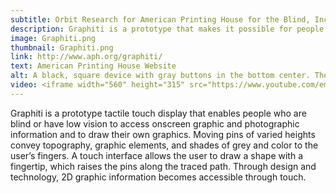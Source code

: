 ```yaml
---
subtitle: Orbit Research for American Printing House for the Blind, Inc.
description: Graphiti is a prototype that makes it possible for people who are blind or have low vision to access and create onscreen graphics.
image: Graphiti.png
thumbnail: Graphiti.png
link: http://www.aph.org/graphiti/
text: American Printing House Website
alt: A black, square device with gray buttons in the bottom center. The digital interface displays the companies acronym APH.  
video: <iframe width="560" height="315" src="https://www.youtube.com/embed/uhjqRoc14wI" frameborder="0" allowfullscreen></iframe>
---
```

Graphiti is a prototype tactile touch display that enables people who are blind or have low vision to access onscreen graphic and photographic information and to draw their own graphics. Moving pins of varied heights convey topography, graphic elements, and shades of grey and color to the user’s fingers. A touch interface allows the user to draw a shape with a fingertip, which raises the pins along the traced path. Through design and technology, 2D graphic information becomes accessible through touch.  

